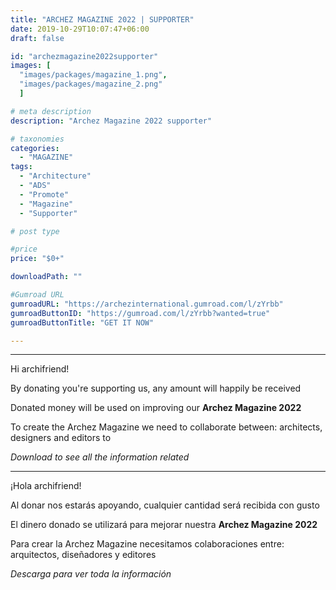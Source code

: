 ```yaml
---
title: "ARCHEZ MAGAZINE 2022 | SUPPORTER"
date: 2019-10-29T10:07:47+06:00
draft: false

id: "archezmagazine2022supporter"
images: [
  "images/packages/magazine_1.png",
  "images/packages/magazine_2.png"
  ]

# meta description
description: "Archez Magazine 2022 supporter"

# taxonomies
categories:
  - "MAGAZINE"
tags:
  - "Architecture"
  - "ADS"
  - "Promote"
  - "Magazine"
  - "Supporter"

# post type

#price
price: "$0+"

downloadPath: ""

#Gumroad URL
gumroadURL: "https://archezinternational.gumroad.com/l/zYrbb"
gumroadButtonID: "https://gumroad.com/l/zYrbb?wanted=true"
gumroadButtonTitle: "GET IT NOW"

---
```


___

Hi archifriend!

By donating you're supporting us, any amount will happily be received

Donated money will be used on improving our **Archez Magazine 2022**

To create the Archez Magazine we need to collaborate between: architects, designers and editors to

*Download to see all the information related*

_____

¡Hola archifriend!

Al donar nos estarás apoyando, cualquier cantidad será recibida con gusto

El dinero donado se utilizará para mejorar nuestra **Archez Magazine 2022**

Para crear la Archez Magazine necesitamos colaboraciones entre: arquitectos, diseñadores y editores

*Descarga para ver toda la información*